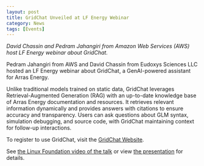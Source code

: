 ```yaml
---
layout: post
title: GridChat Unveiled at LF Energy Webinar
category: News
tags: [Events]
---
```


*David Chassin and Pedram Jahangiri from Amazon Web Services (AWS) host LF Energy webinar about GridChat.*

Pedram Jahangiri from AWS and David Chassin from Eudoxys Sciences LLC hosted an LF Energy webinar about GridChat, a GenAI-powered assistant for Arras Energy. 

Unlike traditional models trained on static data, GridChat leverages Retrieval-Augmented Generation (RAG) with an up-to-date knowledge base of Arras Energy documentation and resources. It retrieves relevant information dynamically and provides answers with citations to ensure accuracy and transparency. Users can ask questions about GLM syntax, simulation debugging, and source code, with GridChat maintaining context for follow-up interactions.  

To register to use GridChat, visit the [GridChat Website](https://gridchat.gridlabd.us/).

See [the Linux Foundation video of the talk](https://community.linuxfoundation.org/events/details/lfhq-lf-energy-presents-gridchat-leveraging-genai-for-smarter-power-distribution-modeling-with-arras-energy/) or view [the presentation](https://raw.githubusercontent.com/eudoxys/eudoxys.github.io/refs/heads/main/_posts/2025-01-30-GridChat_Unveiled_at_LF_Energy_Webinar.pdf) for details.
